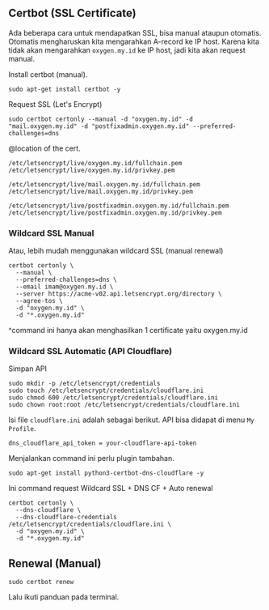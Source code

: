 ## Certbot (SSL Certificate)

Ada beberapa cara untuk mendapatkan SSL, bisa manual ataupun otomatis.
Otomatis mengharuskan kita mengarahkan A-record ke IP host.
Karena kita tidak akan mengarahkan `oxygen.my.id` ke IP host, jadi kita akan request manual.

Install certbot (manual).
```
sudo apt-get install certbot -y
```

Request SSL (Let's Encrypt)
```
sudo certbot certonly --manual -d "oxygen.my.id" -d "mail.oxygen.my.id" -d "postfixadmin.oxygen.my.id" --preferred-challenges=dns
```

@location of the cert.
```
/etc/letsencrypt/live/oxygen.my.id/fullchain.pem
/etc/letsencrypt/live/oxygen.my.id/privkey.pem
```
```
/etc/letsencrypt/live/mail.oxygen.my.id/fullchain.pem
/etc/letsencrypt/live/mail.oxygen.my.id/privkey.pem
```
```
/etc/letsencrypt/live/postfixadmin.oxygen.my.id/fullchain.pem
/etc/letsencrypt/live/postfixadmin.oxygen.my.id/privkey.pem
```

### Wildcard SSL Manual
Atau, lebih mudah menggunakan wildcard SSL (manual renewal)
```
certbot certonly \
  --manual \
  --preferred-challenges=dns \
  --email imam@oxygen.my.id \
  --server https://acme-v02.api.letsencrypt.org/directory \
  --agree-tos \
  -d "oxygen.my.id" \
  -d "*.oxygen.my.id"
```
^command ini hanya akan menghasilkan 1 certificate yaitu oxygen.my.id

### Wildcard SSL Automatic (API Cloudflare)
Simpan API
```
sudo mkdir -p /etc/letsencrypt/credentials
sudo touch /etc/letsencrypt/credentials/cloudflare.ini
sudo chmod 600 /etc/letsencrypt/credentials/cloudflare.ini
sudo chown root:root /etc/letsencrypt/credentials/cloudflare.ini
```
Isi file `cloudflare.ini` adalah sebagai berikut. API bisa didapat di menu `My Profile`.
```
dns_cloudflare_api_token = your-cloudflare-api-token
```

Menjalankan command ini perlu plugin tambahan.
```
sudo apt-get install python3-certbot-dns-cloudflare -y
```
Ini command request Wildcard SSL + DNS CF + Auto renewal
```
certbot certonly \
  --dns-cloudflare \
  --dns-cloudflare-credentials /etc/letsencrypt/credentials/cloudflare.ini \
  -d "oxygen.my.id" \
  -d "*.oxygen.my.id"
```

## Renewal (Manual)

```
sudo certbot renew
```
Lalu ikuti panduan pada terminal.